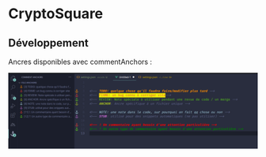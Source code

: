 # CryptoSquare



## Développement

Ancres disponibles avec commentAnchors :

![Ancres disponibles avec commentAnchors](docs/img/README/ex-comment.png)

